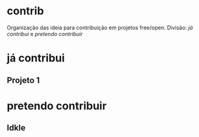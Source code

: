 # contrib
Organização das ideia para contribuição em projetos free/open. 
Divisão: *já contribui* e *pretendo contribuir*



# já contribui

## Projeto 1

# pretendo contribuir

## ldkle
